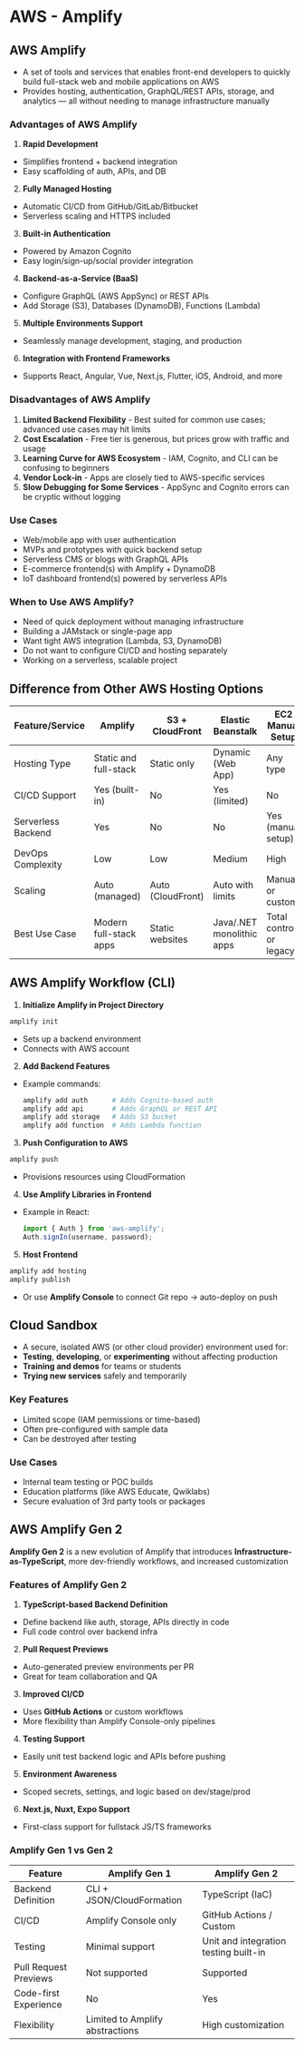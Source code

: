 # AWS - Amplify

## AWS Amplify

- A set of tools and services that enables front-end developers to quickly build full-stack web and mobile applications on AWS
- Provides hosting, authentication, GraphQL/REST APIs, storage, and analytics — all without needing to manage infrastructure manually

### Advantages of AWS Amplify

1. **Rapid Development**
  - Simplifies frontend + backend integration
  - Easy scaffolding of auth, APIs, and DB
2. **Fully Managed Hosting**
  - Automatic CI/CD from GitHub/GitLab/Bitbucket
  - Serverless scaling and HTTPS included
3. **Built-in Authentication**
  - Powered by Amazon Cognito
  - Easy login/sign-up/social provider integration
4. **Backend-as-a-Service (BaaS)**
  - Configure GraphQL (AWS AppSync) or REST APIs
  - Add Storage (S3), Databases (DynamoDB), Functions (Lambda)
5. **Multiple Environments Support**
  - Seamlessly manage development, staging, and production
6. **Integration with Frontend Frameworks**
  - Supports React, Angular, Vue, Next.js, Flutter, iOS, Android, and more

### Disadvantages of AWS Amplify

1. **Limited Backend Flexibility** - Best suited for common use cases; advanced use cases may hit limits
2. **Cost Escalation** - Free tier is generous, but prices grow with traffic and usage
3. **Learning Curve for AWS Ecosystem** - IAM, Cognito, and CLI can be confusing to beginners
4. **Vendor Lock-in** - Apps are closely tied to AWS-specific services
5. **Slow Debugging for Some Services** - AppSync and Cognito errors can be cryptic without logging

### Use Cases

- Web/mobile app with user authentication
- MVPs and prototypes with quick backend setup
- Serverless CMS or blogs with GraphQL APIs
- E-commerce frontend(s) with Amplify + DynamoDB
- IoT dashboard frontend(s) powered by serverless APIs

### When to Use AWS Amplify?

- Need of quick deployment without managing infrastructure
- Building a JAMstack or single-page app
- Want tight AWS integration (Lambda, S3, DynamoDB)
- Do not want to configure CI/CD and hosting separately
- Working on a serverless, scalable project

## Difference from Other AWS Hosting Options
| Feature/Service | **Amplify**  | **S3 + CloudFront** | **Elastic Beanstalk**  | **EC2 Manual Setup** |
|---|---|---|---|---|
| Hosting Type  | Static and full-stack | Static only| Dynamic (Web App) | Any type |
| CI/CD Support | Yes (built-in) | No | Yes (limited) | No |
| Serverless Backend | Yes | No  | No  | Yes (manual setup) |
| DevOps Complexity  | Low  | Low | Medium  | High  |
| Scaling | Auto (managed) | Auto (CloudFront) | Auto with limits | Manual or custom  |
| Best Use Case | Modern full-stack apps | Static websites | Java/.NET monolithic apps | Total control or legacy |

## AWS Amplify Workflow (CLI)
1. **Initialize Amplify in Project Directory**

  ```bash
  amplify init
  ```

  - Sets up a backend environment
  - Connects with AWS account

2. **Add Backend Features**

  - Example commands:

    ```bash
    amplify add auth      # Adds Cognito-based auth
    amplify add api       # Adds GraphQL or REST API
    amplify add storage   # Adds S3 bucket
    amplify add function  # Adds Lambda function
    ```

3. **Push Configuration to AWS**

  ```bash
  amplify push
  ```

  - Provisions resources using CloudFormation

4. **Use Amplify Libraries in Frontend**

  - Example in React:

    ```javascript
    import { Auth } from 'aws-amplify';
    Auth.signIn(username, password);
    ```

5. **Host Frontend**

  ```bash
  amplify add hosting
  amplify publish
  ```

  - Or use **Amplify Console** to connect Git repo → auto-deploy on push

## Cloud Sandbox

- A secure, isolated AWS (or other cloud provider) environment used for:
- **Testing**, **developing**, or **experimenting** without affecting production
- **Training and demos** for teams or students
- **Trying new services** safely and temporarily

### Key Features

- Limited scope (IAM permissions or time-based)
- Often pre-configured with sample data
- Can be destroyed after testing

### Use Cases

- Internal team testing or POC builds
- Education platforms (like AWS Educate, Qwiklabs)
- Secure evaluation of 3rd party tools or packages

## AWS Amplify Gen 2

**Amplify Gen 2** is a new evolution of Amplify that introduces **Infrastructure-as-TypeScript**, more dev-friendly workflows, and increased customization

### Features of Amplify Gen 2

1. **TypeScript-based Backend Definition**
  - Define backend like auth, storage, APIs directly in code
  - Full code control over backend infra

2. **Pull Request Previews**
  - Auto-generated preview environments per PR
  - Great for team collaboration and QA

3. **Improved CI/CD**
  - Uses **GitHub Actions** or custom workflows
  - More flexibility than Amplify Console-only pipelines

4. **Testing Support**

  - Easily unit test backend logic and APIs before pushing

5. **Environment Awareness**

  - Scoped secrets, settings, and logic based on dev/stage/prod

6. **Next.js, Nuxt, Expo Support**

  - First-class support for fullstack JS/TS frameworks

### Amplify Gen 1 vs Gen 2

| Feature | **Amplify Gen 1** | **Amplify Gen 2** |
|---|---|---|
| Backend Definition | CLI + JSON/CloudFormation | TypeScript (IaC) |
| CI/CD | Amplify Console only | GitHub Actions / Custom |
| Testing | Minimal support | Unit and integration testing built-in |
| Pull Request Previews | Not supported | Supported |
| Code-first Experience | No | Yes |
| Flexibility | Limited to Amplify abstractions | High customization |
